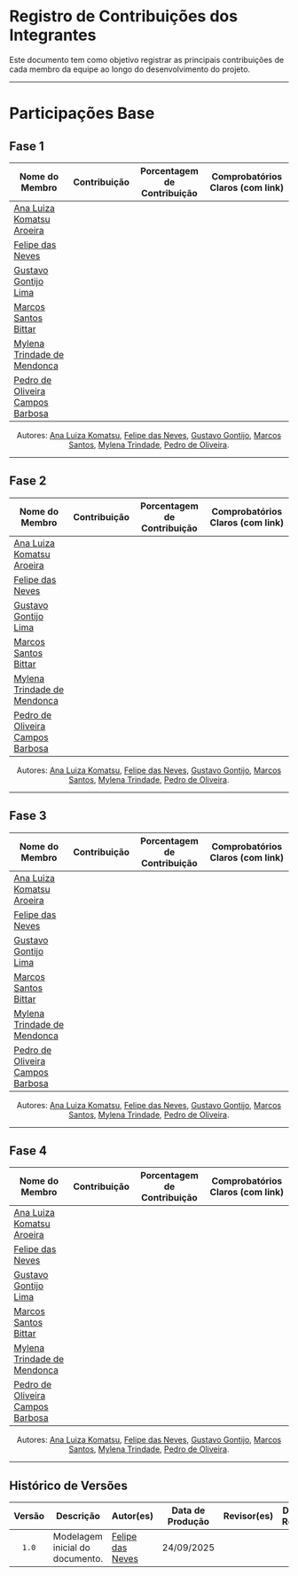 # Registro de Contribuições dos Integrantes 

Este documento tem como objetivo registrar as principais contribuições de cada membro da equipe ao longo do desenvolvimento do projeto. 

--- 

# Participações Base 

## Fase 1

| Nome do Membro | Contribuição | Porcentagem de Contribuição | Comprobatórios Claros (com link) |
|----------------|--------------|----------------------------------------------|-----------------------------------|
| [Ana Luiza Komatsu Aroeira](https://github.com/luluaroeira) |  |  | []() |
| [Felipe das Neves](https://github.com/FelipeFreire-gf) |  |  | []() |
| [Gustavo Gontijo Lima](https://github.com/gabriel-lima258) | |  | []() |
| [Marcos Santos Bittar](https://github.com/leozinlima) |  | | []() |
| [Mylena Trindade de Mendonca](https://github.com/MateuSansete)|  |  | []() |
| [Pedro de Oliveira Campos Barbosa](https://github.com/pfc15) | | | |

<div align="center"> 
<p>Autores:
  <a href="https://github.com/luluaroeira">Ana Luiza Komatsu</a>,
  <a href="https://github.com/FelipeFreire-gf">Felipe das Neves</a>,
  <a href="https://github.com/gabriel-lima258">Gustavo Gontijo</a>,
  <a href="https://github.com/leozinlima">Marcos Santos</a>,
  <a href="https://github.com/MateuSansete">Mylena Trindade</a>,
  <a href="https://github.com/pfc15">Pedro de Oliveira</a>.
</p>
</div>

---

## Fase 2

| Nome do Membro | Contribuição | Porcentagem de Contribuição | Comprobatórios Claros (com link) |
|----------------|--------------|----------------------------------------------|-----------------------------------|
| [Ana Luiza Komatsu Aroeira](https://github.com/luluaroeira) |  |  | []() |
| [Felipe das Neves](https://github.com/FelipeFreire-gf) |  |  | []() |
| [Gustavo Gontijo Lima](https://github.com/gabriel-lima258) | |  | []() |
| [Marcos Santos Bittar](https://github.com/leozinlima) |  | | []() |
| [Mylena Trindade de Mendonca](https://github.com/MateuSansete)|  |  | []() |
| [Pedro de Oliveira Campos Barbosa](https://github.com/pfc15) | | | |

<div align="center"> 
<p>Autores:
  <a href="https://github.com/luluaroeira">Ana Luiza Komatsu</a>,
  <a href="https://github.com/FelipeFreire-gf">Felipe das Neves</a>,
  <a href="https://github.com/gabriel-lima258">Gustavo Gontijo</a>,
  <a href="https://github.com/leozinlima">Marcos Santos</a>,
  <a href="https://github.com/MateuSansete">Mylena Trindade</a>,
  <a href="https://github.com/pfc15">Pedro de Oliveira</a>.
</p>
</div>

---

## Fase 3

| Nome do Membro | Contribuição | Porcentagem de Contribuição | Comprobatórios Claros (com link) |
|----------------|--------------|----------------------------------------------|-----------------------------------|
| [Ana Luiza Komatsu Aroeira](https://github.com/luluaroeira) |  |  | []() |
| [Felipe das Neves](https://github.com/FelipeFreire-gf) |  |  | []() |
| [Gustavo Gontijo Lima](https://github.com/gabriel-lima258) | |  | []() |
| [Marcos Santos Bittar](https://github.com/leozinlima) |  | | []() |
| [Mylena Trindade de Mendonca](https://github.com/MateuSansete)|  |  | []() |
| [Pedro de Oliveira Campos Barbosa](https://github.com/pfc15) | | | |

<div align="center"> 
<p>Autores:
  <a href="https://github.com/luluaroeira">Ana Luiza Komatsu</a>,
  <a href="https://github.com/FelipeFreire-gf">Felipe das Neves</a>,
  <a href="https://github.com/gabriel-lima258">Gustavo Gontijo</a>,
  <a href="https://github.com/leozinlima">Marcos Santos</a>,
  <a href="https://github.com/MateuSansete">Mylena Trindade</a>,
  <a href="https://github.com/pfc15">Pedro de Oliveira</a>.
</p>
</div>

---

## Fase 4

| Nome do Membro | Contribuição | Porcentagem de Contribuição | Comprobatórios Claros (com link) |
|----------------|--------------|----------------------------------------------|-----------------------------------|
| [Ana Luiza Komatsu Aroeira](https://github.com/luluaroeira) |  |  | []() |
| [Felipe das Neves](https://github.com/FelipeFreire-gf) |  |  | []() |
| [Gustavo Gontijo Lima](https://github.com/gabriel-lima258) | |  | []() |
| [Marcos Santos Bittar](https://github.com/leozinlima) |  | | []() |
| [Mylena Trindade de Mendonca](https://github.com/MateuSansete)|  |  | []() |
| [Pedro de Oliveira Campos Barbosa](https://github.com/pfc15) | | | |

<div align="center"> 
<p>Autores:
  <a href="https://github.com/luluaroeira">Ana Luiza Komatsu</a>,
  <a href="https://github.com/FelipeFreire-gf">Felipe das Neves</a>,
  <a href="https://github.com/gabriel-lima258">Gustavo Gontijo</a>,
  <a href="https://github.com/leozinlima">Marcos Santos</a>,
  <a href="https://github.com/MateuSansete">Mylena Trindade</a>,
  <a href="https://github.com/pfc15">Pedro de Oliveira</a>.
</p>
</div>

---

## Histórico de Versões

| Versão | Descrição | Autor(es) | Data de Produção | Revisor(es) | Data de Revisão | Incremento do Revisor |
| :----: | --------- | --------- | :--------------: | ----------- | :-------------: | :-------------------: |
| `1.0` | Modelagem inicial do documento. | [Felipe das Neves](https://github.com/FelipeFreire-gf) | 24/09/2025 | | | |
